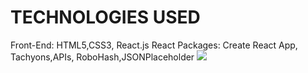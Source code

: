 <h1><strong>TECHNOLOGIES USED</strong></h1>
Front-End: HTML5,CSS3, React.js
React Packages: Create React App, Tachyons,APIs, RoboHash,JSONPlaceholder

<img src="./public/printscreen.png">
